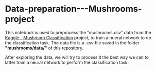 # Data-preparation---Mushrooms-project


This notebook is used to preprocess the "mushrooms.csv" data from the [Kaggle - Mushroom Classification](https://www.kaggle.com/uciml/mushroom-classification) project, to train a nueral network to do the classification task.
The data file is a .csv file saved in the folder **"mushrooms/data/"** of this repository.

After exploring the data, we will try to process it the best way we can to latter train a neural network to perform the classification task.
